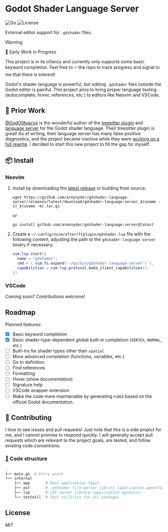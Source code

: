 # Godot Shader Language Server

![Go](https://img.shields.io/badge/Made%20with-Go-00ADD8?logo=go&logoColor=white)
![License](https://img.shields.io/github/license/armsnyder/gdshader-language-server)

External editor support for `.gdshader` files.

> [!WARNING]
> 🚧 Early Work in Progress
>
> This project is in its infancy and currently only supports some basic keyword
> completion. Feel free to ⭐ the repo to track progress and signal to me that
> there is interest!

Godot's shader language is powerful, but editing `.gdshader` files outside the
Godot editor is painful. This project aims to bring proper language tooling
(autocomplete, hover, references, etc.) to editors like Neovim and VSCode.

## 🌱 Prior Work

[@GodOfAvacyn](https://github.com/GodOfAvacyn) is the wonderful author of the
[treesitter plugin](https://github.com/GodOfAvacyn/tree-sitter-gdshader) and
[language server](https://github.com/GodOfAvacyn/gdshader-lsp) for the Godot
shader language. Their treesitter plugin is great! As of writing, their
language server has many false positive diagnostics, and the project became
inactive while they were
[working on a full rewrite](https://github.com/GodOfAvacyn/gdshader-lsp/issues/3#issuecomment-2176364609).
I decided to start this new project to fill the gap for myself.

## 📦 Install

### Neovim

1. Install by downloading the
   [latest release](https://github.com/armsnyder/gdshader-language-server/releases/latest)
   or building from source:

   ```shell
   wget https://github.com/armsnyder/gdshader-language-server/releases/latest/download/gdshader-language-server_$(uname -s)_$(uname -m).tar.gz
   ```

   _or_

   ```shell
   go install github.com/armsnyder/gdshader-language-server@latest
   ```

1. Create a `~/.config/nvim/after/ftplugin/gdshader.lua` file with the following
   content, adjusting the path to the `gdshader-language-server` binary if
   necessary:

   ```lua
   vim.lsp.start({
     name = "gdshader",
     cmd = { vim.fs.expand('~/go/bin/gdshader-language-server') },
     capabilities = vim.lsp.protocol.make_client_capabilities(),
   })
   ```

### VSCode

Coming soon? Contributions welcome!

## Roadmap

Planned features:

- [x] Basic keyword completion
- [x] Basic shader-type-dependent global built-in completion
      (`VERTEX`, `NORMAL`, etc.)
- [ ] Built-ins for shader types other than `spatial`
- [ ] More advanced completion (functions, variables, etc.)
- [ ] Go to definition
- [ ] Find references
- [ ] Formatting
- [ ] Hover (show documentation)
- [ ] Signature help
- [ ] VSCode wrapper extension
- [ ] Make the code more maintainable by generating rules based on the official
      Godot documentation

## 🤝 Contributing

I love to see issues and pull requests! Just note that this is a side project
for me, and I cannot promise to respond quickly. I will generally accept pull
requests which are relevant to the project goals, are tested, and follow
existing code conventions.

### 📁 Code structure

```graphql
.
├── main.go  # Entry point
└── internal
    ├── app       # Main application logic
    ├── ast       # .gdshader file parser library (application agnostic)
    ├── lsp       # LSP server library (application agnostic)
    └── testutil  # Test utilities for all packages
```

## License

MIT
